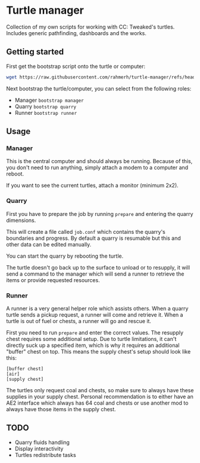# Turtle manager

Collection of my own scripts for working with CC: Tweaked's turtles. Includes generic pathfinding, dashboards and the works.

## Getting started

First get the bootstrap script onto the turtle or computer:

```sh
wget https://raw.githubusercontent.com/rahmerh/turtle-manager/refs/heads/main/bootstrap.lua
```

Next bootstrap the turtle/computer, you can select from the following roles:

- Manager `bootstrap manager`
- Quarry `bootstrap quarry`
- Runner `bootstrap runner`

## Usage

### Manager

This is the central computer and should always be running. Because of this, you don't need to run anything, simply attach a modem to a computer and reboot.

If you want to see the current turtles, attach a monitor (minimum 2x2).

### Quarry

First you have to prepare the job by running `prepare` and entering the quarry dimensions.

This will create a file called `job.conf` which contains the quarry's boundaries and progress. By default a quarry is resumable but this and other data can be edited manually.

You can start the quarry by rebooting the turtle.

The turtle doesn't go back up to the surface to unload or to resupply, it will send a command to the manager which will send a runner to retrieve the items or provide requested resources.

### Runner

A runner is a very general helper role which assists others. When a quarry turtle sends a pickup request, a runner will come and retrieve it. When a turtle is out of fuel or chests, a runner will go and rescue it.

First you need to run `prepare` and enter the correct values. The resupply chest requires some additional setup. Due to turtle limitations, it can't directly suck up a specified item, which is why it requires an additional "buffer" chest on top. This means the supply chest's setup should look like this:

```
[buffer chest]
[air]
[supply chest]
```

The turtles only request coal and chests, so make sure to always have these supplies in your supply chest. Personal recommendation is to either have an AE2 interface which always has 64 coal and chests or use another mod to always have those items in the supply chest.

## TODO

- Quarry fluids handling
- Display interactivity
- Turtles redistribute tasks


